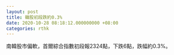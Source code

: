 ```yaml
---
layout: post
title: 韓股初段跌約0.3%
date: 2020-10-28 08:18:12.000000000 +08:00
categories: rthk
---
```


南韓股市偏軟，首爾綜合指數初段報2324點，下跌6點，跌幅約0.3%。
